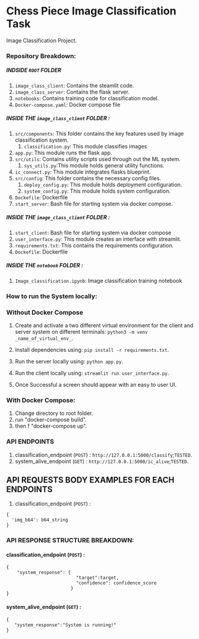 # Chess Piece Image Classification Task

Image Classification Project.

### Repository Breakdown:

##### INDSIDE ```ROOT``` FOLDER
1. ```image_class_client```: Contains the steamlit code.
2. ```image_class_server```: Contains the flask server.
3. ```notebooks```: Contains training code for classification model.
4. ```Docker-compose.yaml```: Docker compose file



##### INSIDE THE ```image_class_client``` FOLDER :
1. ```src/components```: This folder contains the key features used by image classification system.
     1. ```classification.py```: This module classifies images
2. ```app.py```: This module runs the flask app.
3. ```src/utils```: Contains utility scripts used through out the ML system.
      1. ```sys_utils.py```:This module holds general utility functions.
4. ```ic_connect.py```: This module integrates flasks blueprint.
5. ```src/config```: This folder contains the necessary config files.
      1. ```deploy_config.py```: This module holds deployment configuration.
      2. ```system_config.py```: This module holds system configuration.
6. ```Dockefile```: Dockerfile
7. ```start_server```: Bash file for starting system via docker compose.


##### INSIDE THE ```image_class_client``` FOLDER :
1. ```start_client```: Bash file for starting system via docker compose
2. ```user_interface.py```: This module creates an interface with streamlit.
3. ```requirements.txt```: This contains the requirements configuration.
4.  ```Dockefile```: Dockerfile

##### INSIDE THE ```notebook``` FOLDER :
1. ```Image_classification.ipynb```: Image classification training notebook


### How to run the System locally:
### Without Docker Compose
1. Create and activate a two different virtual environment for the client and server system on different terminals: ```python3 -m venv _name_of_virtual_env_```.
2. Install dependencies using: ```pip install -r requirements.txt```.
  
3. Run the server locally using: ```python app.py```.
4. Run the client locally using: ```streamlit run user_interface.py```.
5. Once Successful a screen should appear with an easy to user UI.

### With Docker Compose:
1. Change directory to root folder.
2. run "docker-compose build".
3. then f "docker-compose up".


### API ENDPOINTS
1. classification_endpoint (```POST```) : ```http://127.0.0.1:5000/classify```;```TESTED```.
2. system_alive_endpoint (```GET```) : ```http://127.0.0.1:5000/ic_alive```;```TESTED```.



## API REQUESTS BODY EXAMPLES FOR EACH ENDPOINTS
1. classification_endpoint (```POST```) :
```
{
  'img_b64': b64_string
}
```


### API RESPONSE STRUCTURE BREAKDOWN:
#### classification_endpoint (```POST```) :
```
{
    "system_response": {
                          "target":target,
                          "confidence": confidence_score
                        }
}
```

#### system_alive_endpoint (```GET```) :
```
{
   "system_response":"System is running!"
}
```
